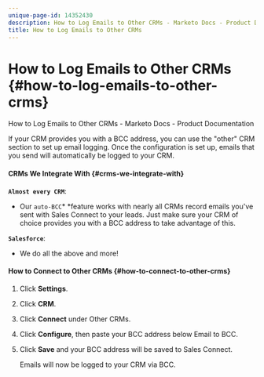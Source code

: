 ```yaml
---
unique-page-id: 14352430
description: How to Log Emails to Other CRMs - Marketo Docs - Product Documentation
title: How to Log Emails to Other CRMs
---
```


# How to Log Emails to Other CRMs {#how-to-log-emails-to-other-crms}

How to Log Emails to Other CRMs - Marketo Docs - Product Documentation

If your CRM provides you with a BCC address, you can use the "other" CRM section to set up email logging. Once the configuration is set up, emails that you send will automatically be logged to your CRM.

#### CRMs We Integrate With {#crms-we-integrate-with}

**`Almost every CRM`**:

* Our `auto-BCC`* *feature works with nearly all CRMs record emails you've sent with Sales Connect to your leads. Just make sure your CRM of choice provides you with a BCC address to take advantage of this.

**`Salesforce`**:

* We do all the above and more!

#### How to Connect to Other CRMs {#how-to-connect-to-other-crms}

1. Click **Settings**.
1. Click **CRM**.
1. Click **Connect** under Other CRMs.
1. Click **Configure**, then paste your BCC address below Email to BCC.
1. Click **Save** and your BCC address will be saved to Sales Connect.

   Emails will now be logged to your CRM via BCC.

